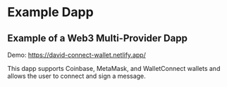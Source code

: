 # Example Dapp
## Example of a Web3 Multi-Provider Dapp

Demo: https://david-connect-wallet.netlify.app/

This dapp supports Coinbase, MetaMask, and WalletConnect wallets and allows the user to connect and sign a message.
